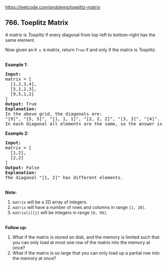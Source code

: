 https://leetcode.com/problems/toeplitz-matrix

## 766. Toeplitz Matrix

<div><p>A matrix is <em>Toeplitz</em> if every diagonal from top-left to bottom-right has the same element.</p>
<p>Now given an <code>M x N</code> matrix, return <code>True</code> if and only if the matrix is <em>Toeplitz</em>.<br/>
 </p>
<p><strong>Example 1:</strong></p>
<pre><strong>Input:
</strong>matrix = [
  [1,2,3,4],
  [5,1,2,3],
  [9,5,1,2]
]
<strong>Output:</strong> True
<strong>Explanation:</strong>
In the above grid, the diagonals are:
"[9]", "[5, 5]", "[1, 1, 1]", "[2, 2, 2]", "[3, 3]", "[4]".
In each diagonal all elements are the same, so the answer is True.
</pre>
<p><strong>Example 2:</strong></p>
<pre><strong>Input:
</strong>matrix = [
  [1,2],
  [2,2]
]
<strong>Output:</strong> False
<strong>Explanation:</strong>
The diagonal "[1, 2]" has different elements.
</pre>
<p><br/>
<strong>Note:</strong></p>
<ol>
<li><code>matrix</code> will be a 2D array of integers.</li>
<li><code>matrix</code> will have a number of rows and columns in range <code>[1, 20]</code>.</li>
<li><code>matrix[i][j]</code> will be integers in range <code>[0, 99]</code>.</li>
</ol>
<p><br/>
<strong>Follow up:</strong></p>
<ol>
<li>What if the matrix is stored on disk, and the memory is limited such that you can only load at most one row of the matrix into the memory at once?</li>
<li>What if the matrix is so large that you can only load up a partial row into the memory at once?</li>
</ol>
</div>

